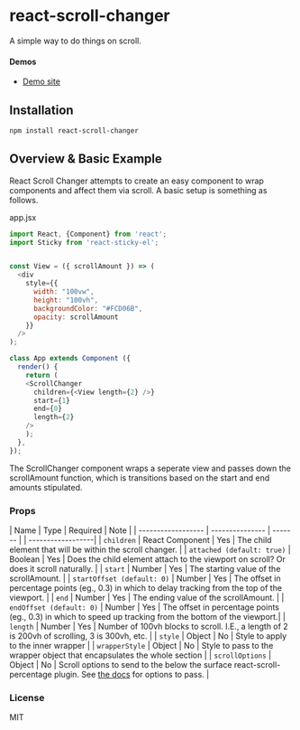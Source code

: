 # react-scroll-changer

A simple way to do things on scroll.

#### Demos

- [Demo site](https://react-scroll-changer.netlify.com/)

## Installation

```sh
npm install react-scroll-changer
```

## Overview & Basic Example

React Scroll Changer attempts to create an easy component to wrap components and affect them via scroll. A basic setup is something as follows.

app.jsx

```js
import React, {Component} from 'react';
import Sticky from 'react-sticky-el';


const View = ({ scrollAmount }) => (
  <div
    style={{
      width: "100vw",
      height: "100vh",
      backgroundColor: "#FCD06B",
      opacity: scrollAmount
    }}
  />
);

class App extends Component ({
  render() {
    return (
    <ScrollChanger
      children={<View length={2} />}
      start={1}
      end={0}
      length={2}
    />
    );
  },
});
```

The ScrollChanger component wraps a seperate view and passes down the scrollAmount function, which is transitions based on the start and end amounts stipulated.

### Props

| Name | Type | Required | Note |
| ------------------ | --------------- | ------- | | ------------------|
| `children` | React Component | Yes | The child element that will be within the scroll changer. |
| `attached (default: true)` | Boolean | Yes | Does the child element attach to the viewport on scroll? Or does it scroll naturally. |
| `start` | Number | Yes | The starting value of the scrollAmount. |
| `startOffset (default: 0)` | Number | Yes | The offset in percentage points (eg., 0.3) in which to delay tracking from the top of the viewport. |
| `end` | Number | Yes | The ending value of the scrollAmount. |
| `endOffset (default: 0)` | Number | Yes | The offset in percentage points (eg., 0.3) in which to speed up tracking from the bottom of the viewport.|
| `length` | Number | Yes | Number of 100vh blocks to scroll. I.E., a length of 2 is 200vh of scrolling, 3 is 300vh, etc. |
| `style` | Object | No | Style to apply to the inner wrapper |
| `wrapperStyle` | Object | No | Style to pass to the wrapper object that encapsulates the whole section |
| `scrollOptions` | Object | No | Scroll options to send to the below the surface react-scroll-percentage plugin. See [the docs](https://www.npmjs.com/package/react-scroll-percentage) for options to pass. |

### License

MIT
